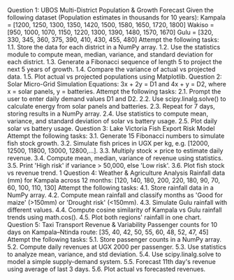 
Question 1: UBOS Multi-District Population & Growth Forecast Given the following dataset (Population estimates in thousands for 10 years):
Kampala = [1200, 1250, 1300, 1350, 1420, 1500, 1580, 1650, 1720, 1800] Wakiso = [950, 1000, 1070, 1150, 1220, 1300, 1390, 1480, 1570, 1670] Gulu = [320, 330, 345, 360, 375, 390, 410, 430, 455, 480]
Attempt the following tasks:
1.1. Store the data for each district in a NumPy array.
1.2. Use the statistics module to compute mean, median, variance, and standard
deviation for each district.
1.3. Generate a Fibonacci sequence of length 5 to project the next 5 years of growth.
1.4. Compare the variance of actual vs projected data.
1.5. Plot actual vs projected populations using Matplotlib.
Question 2: Solar Micro-Grid Simulation
Equations: 3x + 2y = D1 and 4x + y = D2, where x = solar panels, y = batteries.
Attempt the following tasks:
2.1. Prompt the user to enter daily demand values D1 and D2.
2.2. Use scipy.linalg.solve() to calculate energy from solar panels and batteries.
2.3. Repeat for 7 days, storing results in a NumPy array.
2.4. Use statistics to compute mean, variance, and standard deviation of solar vs
battery usage.
2.5. Plot daily solar vs battery usage.
Question 3: Lake Victoria Fish Export Risk Model Attempt the following tasks:
3.1. Generate 15 Fibonacci numbers to simulate fish stock growth.
3.2. Simulate fish prices in UGX per kg, e.g. [12000, 12500, 11800, 13000, 12800,...].
3.3. Multiply stock × price to estimate daily revenue.
3.4. Compute mean, median, variance of revenue using statistics.
3.5. Print 'High risk' if variance > 50,000, else 'Low risk'.
3.6. Plot fish stock vs revenue trend.
 1
Question 4: Weather & Agriculture Analysis Rainfall data (mm) for Kampala across 12 months:
[120, 140, 180, 200, 220, 180, 90, 70, 60, 100, 110, 130] Attempt the following tasks:
4.1. Store rainfall data in a NumPy array.
4.2. Compute mean rainfall and classify months as 'Good for maize' (>150mm) or
'Drought risk' (<150mm).
4.3. Simulate Gulu rainfall with different values.
4.4. Compute cosine similarity of Kampala vs Gulu rainfall trends using math.cos().
4.5. Plot both regions' rainfall in one chart.
Question 5: Taxi Transport Revenue & Variability
Passenger counts for 10 days on Kampala–Ntinda route: [35, 40, 42, 50, 55, 60, 48, 52, 47, 45]
Attempt the following tasks:
5.1. Store passenger counts in a NumPy array.
5.2. Compute daily revenues at UGX 2000 per passenger.
5.3. Use statistics to analyze mean, variance, and std deviation.
5.4. Use scipy.linalg.solve to model a simple supply-demand system.
5.5. Forecast 11th day's revenue using average of last 3 days.
5.6. Plot actual vs forecasted revenues.
